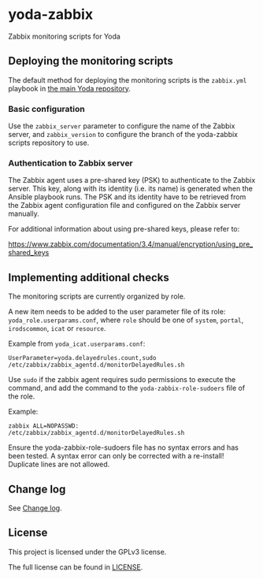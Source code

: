 ﻿
# yoda-zabbix

Zabbix monitoring scripts for Yoda

## Deploying the monitoring scripts

The default method for deploying the monitoring scripts is the `zabbix.yml`
playbook in [the main Yoda repository](https://github.com/UtrechtUniversity/yoda).

### Basic configuration

Use the `zabbix_server` parameter to configure the name of the Zabbix server, and
`zabbix_version` to configure the branch of the yoda-zabbix scripts repository to use.

### Authentication to Zabbix server

The Zabbix agent uses a pre-shared key (PSK) to authenticate to the Zabbix server. This key, along
with its identity (i.e. its name) is generated when the Ansible playbook runs. The PSK and its
identity have to be retrieved from the Zabbix agent configuration file and configured on the Zabbix
server manually.

For additional information about using pre-shared keys, please refer to:

https://www.zabbix.com/documentation/3.4/manual/encryption/using_pre_shared_keys

## Implementing additional checks

The monitoring scripts are currently organized by role. 

A new item needs to be added to the user parameter file of its role: `yoda_role.userparams.conf`, where `role` should be one
of `system`, `portal`, `irodscommon`, `icat` or `resource`.

Example from `yoda_icat.userparams.conf`:

```
UserParameter=yoda.delayedrules.count,sudo /etc/zabbix/zabbix_agentd.d/monitorDelayedRules.sh
```

Use `sudo` if the zabbix agent requires sudo permissions to execute the command, and add the command to the `yoda-zabbix-role-sudoers` file
of the role.

Example:

```
zabbix ALL=NOPASSWD: /etc/zabbix/zabbix_agentd.d/monitorDelayedRules.sh
```

Ensure the yoda-zabbix-role-sudoers file has no syntax errors and has been tested. A syntax error can only be corrected with a
re-install! Duplicate lines are not allowed.

## Change log

See [Change log](CHANGELOG.md).

## License

This project is licensed under the GPLv3 license.

The full license can be found in [LICENSE](LICENSE).
